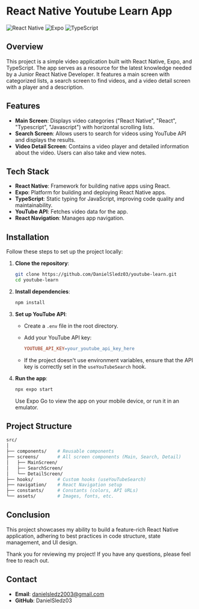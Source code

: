 # React Native Youtube Learn App

![React Native](https://img.shields.io/badge/React%20Native-0.74.5-blue)
![Expo](https://img.shields.io/badge/Expo-51.0.28-green)
![TypeScript](https://img.shields.io/badge/TypeScript-5.5.4-blue)

## Overview

This project is a simple video application built with React Native, Expo, and TypeScript. The app serves as a resource for the latest knowledge needed by a Junior React Native Developer. It features a main screen with categorized lists, a search screen to find videos, and a video detail screen with a player and a description.

## Features

- **Main Screen**: Displays video categories ("React Native", "React", "Typescript", "Javascript") with horizontal scrolling lists.
- **Search Screen**: Allows users to search for videos using YouTube API and displays the results.
- **Video Detail Screen**: Contains a video player and detailed information about the video. Users can also take and view notes.

## Tech Stack

- **React Native**: Framework for building native apps using React.
- **Expo**: Platform for building and deploying React Native apps.
- **TypeScript**: Static typing for JavaScript, improving code quality and maintainability.
- **YouTube API**: Fetches video data for the app.
- **React Navigation**: Manages app navigation.

## Installation

Follow these steps to set up the project locally:

1. **Clone the repository**:

   ```bash
   git clone https://github.com/DanielSledz03/youtube-learn.git
   cd youtube-learn
   ```

2. **Install dependencies**:

   ```bash
   npm install
   ```

3. **Set up YouTube API**:

   - Create a `.env` file in the root directory.
   - Add your YouTube API key:

     ```makefile
     YOUTUBE_API_KEY=your_youtube_api_key_here
     ```

   - If the project doesn't use environment variables, ensure that the API key is correctly set in the `useYouTubeSearch` hook.

4. **Run the app**:
   ```bash
   npx expo start
   ```
   Use Expo Go to view the app on your mobile device, or run it in an emulator.

## Project Structure

```bash
src/
│
├── components/    # Reusable components
├── screens/       # All screen components (Main, Search, Detail)
│   ├── MainScreen/
│   ├── SearchScreen/
│   └── DetailScreen/
├── hooks/         # Custom hooks (useYouTubeSearch)
├── navigation/    # React Navigation setup
├── constants/     # Constants (colors, API URLs)
└── assets/        # Images, fonts, etc.
```

## Conclusion

This project showcases my ability to build a feature-rich React Native application, adhering to best practices in code structure, state management, and UI design.

Thank you for reviewing my project! If you have any questions, please feel free to reach out.

## Contact

- **Email**: danielsledz2003@gmail.com
- **GitHub**: DanielSledz03
